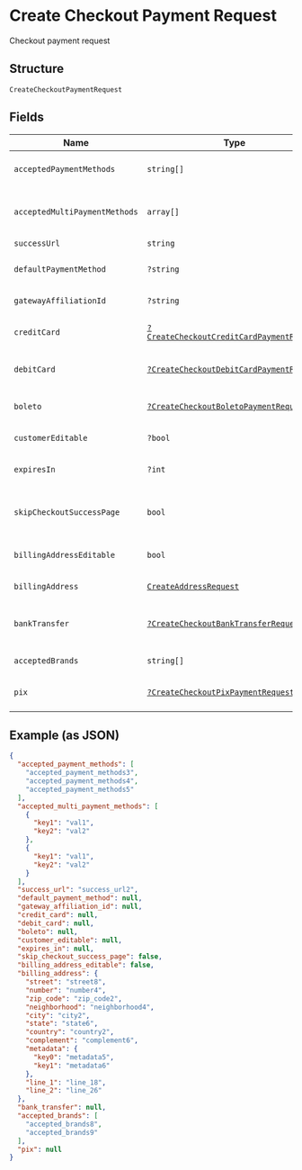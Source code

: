 
# Create Checkout Payment Request

Checkout payment request

## Structure

`CreateCheckoutPaymentRequest`

## Fields

| Name | Type | Tags | Description | Getter | Setter |
|  --- | --- | --- | --- | --- | --- |
| `acceptedPaymentMethods` | `string[]` | Required | Accepted Payment Methods | getAcceptedPaymentMethods(): array | setAcceptedPaymentMethods(array acceptedPaymentMethods): void |
| `acceptedMultiPaymentMethods` | `array[]` | Required | Accepted Multi Payment Methods | getAcceptedMultiPaymentMethods(): array | setAcceptedMultiPaymentMethods(array acceptedMultiPaymentMethods): void |
| `successUrl` | `string` | Required | Success url | getSuccessUrl(): string | setSuccessUrl(string successUrl): void |
| `defaultPaymentMethod` | `?string` | Optional | Default payment method | getDefaultPaymentMethod(): ?string | setDefaultPaymentMethod(?string defaultPaymentMethod): void |
| `gatewayAffiliationId` | `?string` | Optional | Gateway Affiliation Id | getGatewayAffiliationId(): ?string | setGatewayAffiliationId(?string gatewayAffiliationId): void |
| `creditCard` | [`?CreateCheckoutCreditCardPaymentRequest`](/doc/models/create-checkout-credit-card-payment-request.md) | Optional | Credit Card payment request | getCreditCard(): ?CreateCheckoutCreditCardPaymentRequest | setCreditCard(?CreateCheckoutCreditCardPaymentRequest creditCard): void |
| `debitCard` | [`?CreateCheckoutDebitCardPaymentRequest`](/doc/models/create-checkout-debit-card-payment-request.md) | Optional | Debit Card payment request | getDebitCard(): ?CreateCheckoutDebitCardPaymentRequest | setDebitCard(?CreateCheckoutDebitCardPaymentRequest debitCard): void |
| `boleto` | [`?CreateCheckoutBoletoPaymentRequest`](/doc/models/create-checkout-boleto-payment-request.md) | Optional | Boleto payment request | getBoleto(): ?CreateCheckoutBoletoPaymentRequest | setBoleto(?CreateCheckoutBoletoPaymentRequest boleto): void |
| `customerEditable` | `?bool` | Optional | Customer is editable? | getCustomerEditable(): ?bool | setCustomerEditable(?bool customerEditable): void |
| `expiresIn` | `?int` | Optional | Time in minutes for expiration | getExpiresIn(): ?int | setExpiresIn(?int expiresIn): void |
| `skipCheckoutSuccessPage` | `bool` | Required | Skip postpay success screen? | getSkipCheckoutSuccessPage(): bool | setSkipCheckoutSuccessPage(bool skipCheckoutSuccessPage): void |
| `billingAddressEditable` | `bool` | Required | Billing Address is editable? | getBillingAddressEditable(): bool | setBillingAddressEditable(bool billingAddressEditable): void |
| `billingAddress` | [`CreateAddressRequest`](/doc/models/create-address-request.md) | Required | Billing Address | getBillingAddress(): CreateAddressRequest | setBillingAddress(CreateAddressRequest billingAddress): void |
| `bankTransfer` | [`?CreateCheckoutBankTransferRequest`](/doc/models/create-checkout-bank-transfer-request.md) | Optional | Bank Transfer payment request | getBankTransfer(): ?CreateCheckoutBankTransferRequest | setBankTransfer(?CreateCheckoutBankTransferRequest bankTransfer): void |
| `acceptedBrands` | `string[]` | Required | Accepted Brands | getAcceptedBrands(): array | setAcceptedBrands(array acceptedBrands): void |
| `pix` | [`?CreateCheckoutPixPaymentRequest`](/doc/models/create-checkout-pix-payment-request.md) | Optional | Pix payment request | getPix(): ?CreateCheckoutPixPaymentRequest | setPix(?CreateCheckoutPixPaymentRequest pix): void |

## Example (as JSON)

```json
{
  "accepted_payment_methods": [
    "accepted_payment_methods3",
    "accepted_payment_methods4",
    "accepted_payment_methods5"
  ],
  "accepted_multi_payment_methods": [
    {
      "key1": "val1",
      "key2": "val2"
    },
    {
      "key1": "val1",
      "key2": "val2"
    }
  ],
  "success_url": "success_url2",
  "default_payment_method": null,
  "gateway_affiliation_id": null,
  "credit_card": null,
  "debit_card": null,
  "boleto": null,
  "customer_editable": null,
  "expires_in": null,
  "skip_checkout_success_page": false,
  "billing_address_editable": false,
  "billing_address": {
    "street": "street8",
    "number": "number4",
    "zip_code": "zip_code2",
    "neighborhood": "neighborhood4",
    "city": "city2",
    "state": "state6",
    "country": "country2",
    "complement": "complement6",
    "metadata": {
      "key0": "metadata5",
      "key1": "metadata6"
    },
    "line_1": "line_18",
    "line_2": "line_26"
  },
  "bank_transfer": null,
  "accepted_brands": [
    "accepted_brands8",
    "accepted_brands9"
  ],
  "pix": null
}
```


